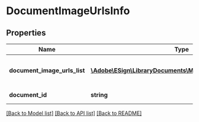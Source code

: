 # DocumentImageUrlsInfo

## Properties
Name | Type | Description | Notes
------------ | ------------- | ------------- | -------------
**document_image_urls_list** | [**\Adobe\ESign\LibraryDocuments\Model\DocumentImageUrls[]**](DocumentImageUrls.md) | A list of documents image URLs. | [optional] 
**document_id** | **string** | Id of the document | [optional] 

[[Back to Model list]](../README.md#documentation-for-models) [[Back to API list]](../README.md#documentation-for-api-endpoints) [[Back to README]](../README.md)


